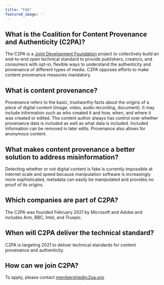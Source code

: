 ```yaml
---
title: "FAQ"
featured_image: ''
---
```


## What is the Coalition for Content Provenance and Authenticity (C2PA)?
The C2PA is a [Joint Development Foundation](https://www.jointdevelopment.org/) project to collectively build an end-to-end open technical standard to provide publishers, creators, and consumers with opt-in, flexible ways to understand the authenticity and provenance of different types of media. C2PA opposes efforts to make content provenance measures mandatory.

## What is content provenance?
Provenance refers to the basic, trustworthy facts about the origins of a piece of digital content (image, video, audio recording, document). It may include information such as who created it and how, when, and where it was created or edited. The content author always has control over whether provenance data is included as well as what data is included. Included information can be removed in later edits. Provenance also allows for anonymous content.

## What makes content provenance a better solution to address misinformation?
Detecting whether or not digital content is fake is currently impossible at internet scale and speed because manipulation software is increasingly more sophisticated, metadata can easily be manipulated and provides no proof of its origins. 

## Which companies are part of C2PA?
The C2PA was founded February 2021 by Microsoft and Adobe and includes Arm, BBC, Intel, and Truepic.

## When will C2PA deliver the technical standard?
C2PA is targeting 2021 to deliver technical standards for content provenance and authenticity. 

## How can we join C2PA?
To apply, please contact membership@c2pa.org.
